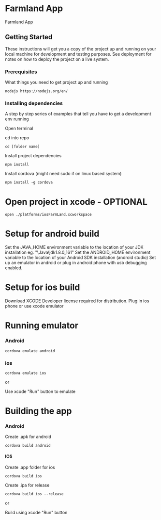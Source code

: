 # Farmland App

Farmland App

## Getting Started

These instructions will get you a copy of the project up and running on your local machine for development and testing purposes. See deployment for notes on how to deploy the project on a live system.

### Prerequisites

What things you need to get project up and running

```
nodejs https://nodejs.org/en/
```

### Installing dependencies

A step by step series of examples that tell you have to get a development env running

Open terminal

cd into repo

```
cd [folder name]
```

Install project dependencies

```
npm install
```

Install cordova (might need sudo if on linux based system)
```
npm install -g cordova
```


# Open project in xcode - OPTIONAL
```
open ./platforms/iosFarmLand.xcworkspace
```

# Setup for android build

Set the JAVA_HOME environment variable to the location of your JDK installation eg. "\Java\jdk1.8.0_161"
Set the ANDROID_HOME environment variable to the location of your Android SDK installation (android studio)
Set up an emulator in android or plug in android phone with usb debugging enabled.


# Setup for ios build

Download XCODE
Developer license required for distribution.
Plug in ios phone or use xcode emulator


# Running emulator

### Android
```
cordova emulate android
```

### ios
```
cordova emulate ios
```
or

Use xcode "Run" button to emulate


# Building the app

### Android
Create .apk for android
```
cordova build android
```

#### IOS
Create .app folder for ios
```
cordova build ios
```

Create .ipa for release
```
cordova build ios --release
```

or

Build using xcode "Run" button
